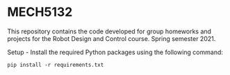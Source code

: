 # MECH5132
This repository contains the code developed for group homeworks and projects for the Robot Design and Control course. Spring semester 2021.

Setup - Install the required Python packages using the following command:

```pip install -r requirements.txt```
